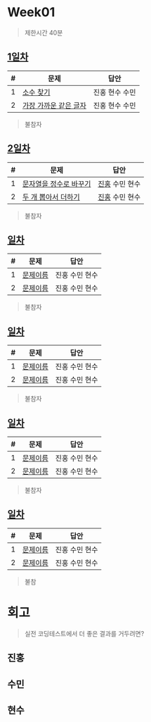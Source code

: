 # Week01

> 제한시간 40분

## [1일차](Day1)

| #   | 문제                                                                                      | 답안           |
| --- | ----------------------------------------------------------------------------------------- | -------------- |
| 1   | [소수 찾기](https://school.programmers.co.kr/learn/courses/30/lessons/12921)              | 진홍 현수 수민 |
| 2   | [가장 가까운 같은 글자](https://school.programmers.co.kr/learn/courses/30/lessons/142086) | 진홍 현수 수민 |

> 불참자
>
> <!-- 이름: 사유 -->

## [2일차](Day2)

| #   | 문제                                                                                      | 답안                           |
| --- | ----------------------------------------------------------------------------------------- | ------------------------------ |
| 1   | [문자열을 정수로 바꾸기](https://school.programmers.co.kr/learn/courses/30/lessons/12925) | [진홍](Day2/kjh1.kt) 수민 현수 |
| 2   | [두 개 뽑아서 더하기](https://school.programmers.co.kr/learn/courses/30/lessons/68644)    | [진홍](Day2/kjh2.kt) 수민 현수 |

> 불참자
>
> <!-- 이름: 사유 -->

## [일차](Day)

| #   | 문제                 | 답안           |
| --- | -------------------- | -------------- |
| 1   | [문제이름](문제링크) | 진홍 수민 현수 |
| 2   | [문제이름](문제링크) | 진홍 수민 현수 |

> 불참자
>
> <!-- 이름: 사유 -->

## [일차](Day)

| #   | 문제                 | 답안           |
| --- | -------------------- | -------------- |
| 1   | [문제이름](문제링크) | 진홍 수민 현수 |
| 2   | [문제이름](문제링크) | 진홍 수민 현수 |

> 불참자
>
> <!-- 이름: 사유 -->

## [일차](Day)

| #   | 문제                 | 답안           |
| --- | -------------------- | -------------- |
| 1   | [문제이름](문제링크) | 진홍 수민 현수 |
| 2   | [문제이름](문제링크) | 진홍 수민 현수 |

> 불참자
>
> <!-- 이름: 사유 -->

## [일차](Day)

| #   | 문제                 | 답안           |
| --- | -------------------- | -------------- |
| 1   | [문제이름](문제링크) | 진홍 수민 현수 |
| 2   | [문제이름](문제링크) | 진홍 수민 현수 |

> 불참
>
> <!-- 이름: 사유 -->

# 회고

> 실전 코딩테스트에서 더 좋은 결과를 거두려면?

## 진홍

## 수민

## 현수
